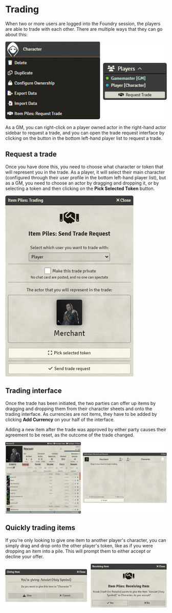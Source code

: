 # Trading

When two or more users are logged into the Foundry session, the players are able to trade with each other. There are
multiple ways that they can go about this:

![Starting trades](images/start-trade.png)

As a GM, you can right-click on a player owned actor in the right-hand actor sidebar to request a trade, and you can
open the trade request interface by clicking on the button in the bottom left-hand player list to request a trade.

## Request a trade

Once you have done this, you need to choose what character or token that will represent you in the trade. As a player,
it will select their main character (configured through their user profile in the bottom left-hand player list), but as
a GM, you need to choose an actor by dragging and dropping it, or by selecting a token and then clicking on the **Pick
Selected Token** button.

![Requesting a trade](images/request-trade.png)

## Trading interface

Once the trade has been initiated, the two parties can offer up items by dragging and dropping them from their character
sheets and onto the trading interface. As currencies are not items, they have to be added by clicking **Add Currency**
on your half of the interface.

Adding a new item after the trade was approved by either party causes their agreement to be reset, as the outcome of the
trade changed.

![Trade in action](images/trading-interface.png)

## Quickly trading items

If you're only looking to give one item to another player's character, you can simply drag and drop onto the other
player's token, like as if you were dropping an item into a pile. This will prompt them to either accept or decline your
offer.

![Giving an item](images/giving-item.png)
